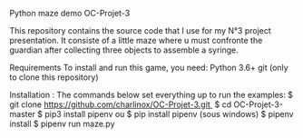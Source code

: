 
Python maze demo
OC-Projet-3

This repository contains the source code that I use for my N°3 project presentation. It consiste of a little maze where u must confronte the guardian after collecting three objects to assemble a syringe.

Requirements
To install and run this game, you need:
Python 3.6+
git (only to clone this repository)

Installation :
The commands below set everything up to run the examples:
$ git clone https://github.com/charlinox/OC-Projet-3.git 
$ cd OC-Projet-3-master
$ pip3 install pipenv ou $ pip install pipenv
(sous windows) $ pipenv install
$ pipenv run maze.py


